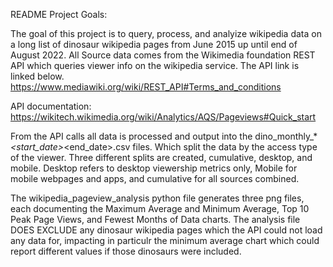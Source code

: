 README
Project Goals:

The goal of this project is to query, process, and analyize wikipedia data on a long list of dinosaur wikipedia pages from June 2015 up until end of August 2022.
All Source data comes from the Wikimedia foundation REST API which queries viewer info on the wikipedia service. The API link is linked below.
https://www.mediawiki.org/wiki/REST_API#Terms_and_conditions


API documentation: https://wikitech.wikimedia.org/wiki/Analytics/AQS/Pageviews#Quick_start


From the API calls all data is processed and output into the dino_monthly_*_<start_date>_<end_date>.csv files. Which split the data by the access type of the viewer. Three different splits are created, cumulative, desktop, and mobile. Desktop refers to desktop viewership metrics only, Mobile for mobile webpages and apps, and cumulative for all sources combined.

The wikipedia_pageview_analysis python file generates three png files, each documenting the Maximum Average and Minimum Average, Top 10 Peak Page Views, and Fewest Months of Data charts. The analysis file DOES EXCLUDE any dinosaur wikipedia pages which the API could not load any data for, impacting in particulr the minimum average chart which could report different values if those dinosaurs were included.
